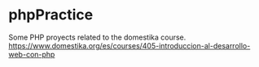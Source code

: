 # phpPractice
Some PHP proyects related to the domestika course. https://www.domestika.org/es/courses/405-introduccion-al-desarrollo-web-con-php
